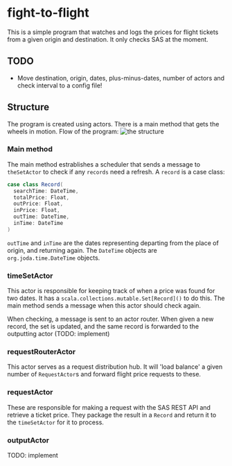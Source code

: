 # fight-to-flight
This is a simple program that watches and logs the prices for flight tickets from a given origin and destination. It only checks SAS at the moment.

## TODO
- Move destination, origin, dates, plus-minus-dates, number of actors and check interval to a config file!

## Structure
The program is created using actors. There is a main method that gets the wheels in motion.
Flow of the program:
![the structure](https://github.com/nielspedersen/fight-to-flight/edit/master/fight-to-flight-model.png)

### Main method
The main method estrablishes a scheduler that sends a message to `theSetActor` to check if any `records` need a refresh. A `record` is a case class: 
```scala
case class Record(
  searchTime: DateTime,
  totalPrice: Float,
  outPrice: Float,
  inPrice: Float,
  outTime: DateTime,
  inTime: DateTime
)
```
`outTime` and `inTime` are the dates representing departing from the place of origin, and returning again. The `DateTime` objects are `org.joda.time.DateTime` objects.

### timeSetActor
This actor is responsible for keeping track of when a price was found for two dates. It has a `scala.collections.mutable.Set[Record]()` to do this. The main method sends a message when this actor should check again.

When checking, a message is sent to an actor router.
When given a new record, the set is updated, and the same record is forwarded to the outputting actor (TODO: implement)
### requestRouterActor
This actor serves as a request distribution hub. It will 'load balance' a given number of `RequestActor`s and forward flight price requests to these.

### requestActor
These are responsible for making a request with the SAS REST API and retrieve a ticket price. They package the result in a `Record` and return it to the `timeSetActor` for it to process.

### outputActor
TODO: implement
